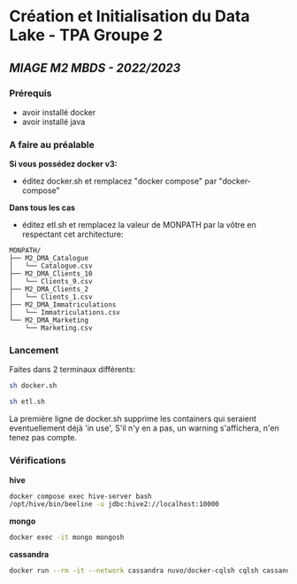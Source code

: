 # Création et Initialisation du Data Lake - TPA Groupe 2
## _MIAGE M2 MBDS - 2022/2023_

### Prérequis

- avoir installé docker
- avoir installé java

### A faire au préalable

**Si vous possédez docker v3:**
- éditez docker.sh et remplacez "docker compose" par "docker-compose"

**Dans tous les cas**
- éditez etl.sh et remplacez la valeur de MONPATH par la vôtre en respectant cet architecture:
```
MONPATH/
├── M2_DMA_Catalogue
│   └── Catalogue.csv
├── M2_DMA_Clients_10
│   └── Clients_9.csv
├── M2_DMA_Clients_2
│   └── Clients_1.csv
├── M2_DMA_Immatriculations
│   └── Immatriculations.csv
└── M2_DMA_Marketing
    └── Marketing.csv
```

### Lancement

Faites dans 2 terminaux différents:
```sh
sh docker.sh
```
```sh
sh etl.sh
```

La première ligne de docker.sh supprime les containers qui seraient eventuellement déjà 'in use', S'il n'y en a pas, un warning s'affichera, n'en tenez pas compte.

### Vérifications
**hive**
```sh
docker compose exec hive-server bash
/opt/hive/bin/beeline -u jdbc:hive2://localhost:10000
```
**mongo**
```sh
docker exec -it mongo mongosh
```
**cassandra**
```sh
docker run --rm -it --network cassandra nuvo/docker-cqlsh cqlsh cassandra 9042 --cqlversion='3.4.0'
```